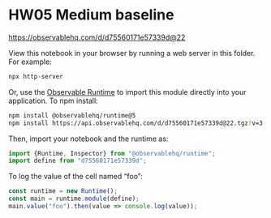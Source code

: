 # HW05 Medium baseline

https://observablehq.com/d/d75560171e57339d@22

View this notebook in your browser by running a web server in this folder. For
example:

~~~sh
npx http-server
~~~

Or, use the [Observable Runtime](https://github.com/observablehq/runtime) to
import this module directly into your application. To npm install:

~~~sh
npm install @observablehq/runtime@5
npm install https://api.observablehq.com/d/d75560171e57339d@22.tgz?v=3
~~~

Then, import your notebook and the runtime as:

~~~js
import {Runtime, Inspector} from "@observablehq/runtime";
import define from "d75560171e57339d";
~~~

To log the value of the cell named “foo”:

~~~js
const runtime = new Runtime();
const main = runtime.module(define);
main.value("foo").then(value => console.log(value));
~~~
